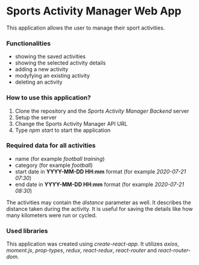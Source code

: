 # Sports Activity Manager Web App

This application allows the user to manage their sport activities.

### Functionalities
* showing the saved activities
* showing the selected activity details
* adding a new activity
* modyfying an existing activity
* deleting an activity

### How to use this application?
1. Clone the repository and the *Sports Activity Manager Backend* server
2. Setup the server
3. Change the Sports Activity Manager API URL
4. Type *npm start* to start the application

### Required data for all activities
* name (for example *football training*)
* category (for example *football*)
* start date in **YYYY-MM-DD HH:mm** format (for example *2020-07-21 07:30*)
* end date in **YYYY-MM-DD HH:mm** format (for example *2020-07-21 08:30*)

The activities may contain the *distance* parameter as well. It describes the distance taken during the activity. It is useful for saving the details like how many kilometers were run or cycled.

### Used libraries
This application was created using *create-react-app*. It utilizes *axios*, *moment.js*, *prop-types*, *redux*, *react-redux*, *react-router* and *react-router-dom*.